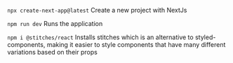 `npx create-next-app@latest`
Create a new project with NextJs

`npm run dev`
Runs the application

`npm i @stitches/react`
Installs stitches which is an alternative to styled-components, making it easier
to style components that have many different variations based on their props


